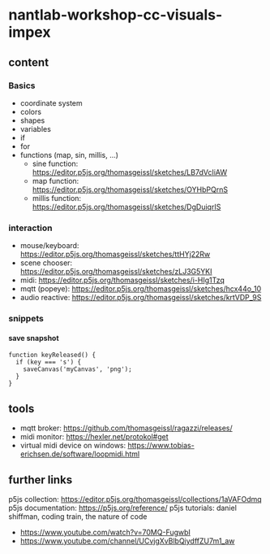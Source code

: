 # nantlab-workshop-cc-visuals-impex
## content
### Basics
* coordinate system
* colors
* shapes
* variables
* if
* for
* functions (map, sin, millis, ...)
  * sine function: https://editor.p5js.org/thomasgeissl/sketches/LB7dVcIiAW  
  * map function: https://editor.p5js.org/thomasgeissl/sketches/OYHbPQrnS
  * millis function: https://editor.p5js.org/thomasgeissl/sketches/DgDuiqrIS

### interaction
* mouse/keyboard: https://editor.p5js.org/thomasgeissl/sketches/ttHYj22Rw
* scene chooser: https://editor.p5js.org/thomasgeissl/sketches/zLJ3G5YKI
* midi: https://editor.p5js.org/thomasgeissl/sketches/i-HIg1Tzq
* mqtt (popeye): https://editor.p5js.org/thomasgeissl/sketches/hcx44o_10
* audio reactive: https://editor.p5js.org/thomasgeissl/sketches/krtVDP_9S


### snippets
#### save snapshot
```
function keyReleased() {
  if (key === 's') {
    saveCanvas('myCanvas', 'png');
  }
}
```

## tools
* mqtt broker: https://github.com/thomasgeissl/ragazzi/releases/
* midi monitor: https://hexler.net/protokol#get
* virtual midi device on windows: https://www.tobias-erichsen.de/software/loopmidi.html

## further links
p5js collection: https://editor.p5js.org/thomasgeissl/collections/1aVAFOdmq
p5js documentation: https://p5js.org/reference/
p5js tutorials: daniel shiffman, coding train, the nature of code
* https://www.youtube.com/watch?v=70MQ-FugwbI
* https://www.youtube.com/channel/UCvjgXvBlbQiydffZU7m1_aw
